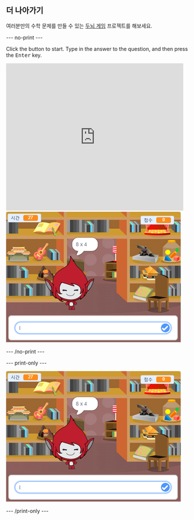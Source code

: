 ## 더 나아가기

여러분만의 수학 문제를 만들 수 있는 [두뇌 게임](https://projects.raspberrypi.org/en/projects/brain-game?utm_source=pathway&utm_medium=whatnext&utm_campaign=projects) 프로젝트를 해보세요.

\--- no-print \---

Click the button to start. Type in the answer to the question, and then press the <kbd>Enter</kbd> key.

<div class="scratch-preview">
  <iframe allowtransparency="true" width="485" height="402" src="https://scratch.mit.edu/projects/embed/250234955/?autostart=false" frameborder="0" scrolling="no"></iframe>
  <img src="images/brain-final.png">
</div>

\--- /no-print \---

\--- print-only \---

![Brain Game](images/brain-final.png)

\--- /print-only \---